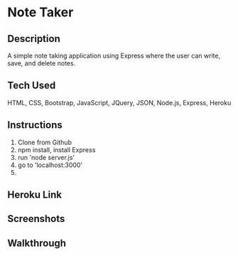 # Note Taker

## Description

A simple note taking application using Express where the user can write, save, and delete notes.

## Tech Used

HTML, CSS, Bootstrap, JavaScript, JQuery, JSON, Node.js, Express, Heroku

## Instructions

1. Clone from Github
2. npm install, install Express
3. run 'node server.js'
4. go to 'localhost:3000'
5.

## Heroku Link

## Screenshots

## Walkthrough
